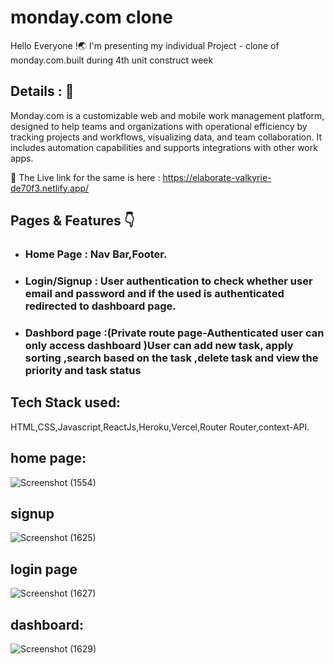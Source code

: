 # monday.com clone

Hello Everyone !🌏 I'm presenting my individual  Project - clone of monday.com.built during  4th unit construct week


## Details : 🔭

Monday.com is a customizable web and mobile work management platform, designed to help teams and organizations with operational efficiency by tracking projects and workflows, visualizing data, and team collaboration. 
It includes automation capabilities and supports integrations with other work apps.

🚀 The Live link for the same is here : https://elaborate-valkyrie-de70f3.netlify.app/




## Pages & Features 👇

 - ### Home Page : Nav Bar,Footer.
 - ### Login/Signup : User authentication to check whether user email and password and if the used is authenticated redirected to dashboard page.
 - ### Dashbord page :(Private route page-Authenticated user can only access dashboard )User can add new task, apply sorting ,search based on the task ,delete task and view the priority and task status 



## Tech Stack used:
HTML,CSS,Javascript,ReactJs,Heroku,Vercel,Router Router,context-API.


## home page:
![Screenshot (1554)](https://user-images.githubusercontent.com/97678545/191048324-44ad68ff-f3c4-4819-a633-e24ca884477a.png)

## signup
![Screenshot (1625)](https://user-images.githubusercontent.com/97678545/191050124-99b328c2-0297-4e68-960f-a4bd0310ad7e.png)

## login page
![Screenshot (1627)](https://user-images.githubusercontent.com/97678545/191050621-6d82de8f-7acb-4022-b0ea-1d7fa83ed595.png)

## dashboard:
![Screenshot (1629)](https://user-images.githubusercontent.com/97678545/191052226-099a0cf8-98ca-4087-8926-ac2f0985536a.png)













